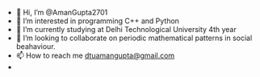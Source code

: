 - 👋 Hi, I’m @AmanGupta2701
- 👀 I’m interested in programming C++ and Python
- 🌱 I’m currently studying at Delhi Technological University 4th year
- 💞️ I’m looking to collaborate on periodic mathematical patterns in social beahaviour.
- 📫 How to reach me dtuamangupta@gmail.com
- 

<!---
AmanGupta2701/AmanGupta2701 is a ✨ special ✨ repository because its `README.md` (this file) appears on your GitHub profile.
You can click the Preview link to take a look at your changes.
--->
